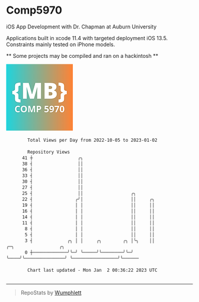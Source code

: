 # Comp5970
iOS App Development with Dr. Chapman at Auburn University

Applications built in xcode 11.4 with targeted deployment iOS 13.5.
Constraints mainly tested on iPhone models.

** Some projects may be compiled and ran on a hackintosh **

![App Icon](https://github.com/MatthewBentz/Comp5970/blob/master/Assignment1a-mlb0119/Assignment1a-mlb0119/Assets.xcassets/AppIcon.appiconset/180.png)

```
        Total Views per Day from 2022-10-05 to 2023-01-02

        Repository Views
      41 ┼                 ╭╮
      38 ┤                 ││
      36 ┤                 ││
      33 ┤                 ││
      30 ┤                 ││
      27 ┤                 ││
      25 ┤                 ││                  ╭╮
      22 ┤                ╭╯│                  ││     ╭╮
      19 ┤                │ │                  ││     ││
      16 ┤                │ │                  ││     ││
      14 ┤                │ │                  ││     ││
      11 ┤                │ │                  ││     ││
       8 ┤                │ │                  ││     ││
       5 ┤                │ │                  ││     ││
       3 ┤             ╭╮ │ │     ╭╮        ╭╮ │╰╮    ││               ╭─╮                 ╭╮
       0 ┼─────────────╯╰─╯ ╰─────╯╰────────╯╰─╯ ╰────╯╰───────────────╯ ╰─────────────────╯╰──────

        Chart last updated - Mon Jan  2 00:36:22 2023 UTC
        
```

---

> RepoStats by [Wumphlett](https://github.com/Wumphlett)

